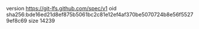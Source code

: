 version https://git-lfs.github.com/spec/v1
oid sha256:bde16ed21d8ef875b5061bc2c81e12ef4af370be5070724b8e56f55279ef8c69
size 14239
